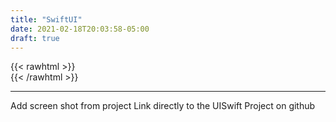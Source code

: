 ```yaml
---
title: "SwiftUI"
date: 2021-02-18T20:03:58-05:00
draft: true
---
```


{{< rawhtml >}}
<br />
{{< /rawhtml >}}

***
Add screen shot from project
Link directly to the UISwift Project on github
